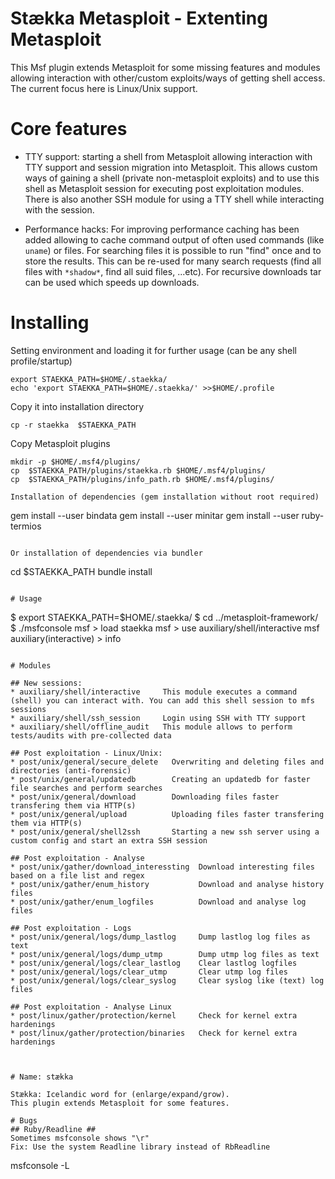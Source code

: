 

# Stækka Metasploit - Extenting Metasploit

This Msf plugin extends Metasploit for some missing features and modules
allowing interaction with other/custom exploits/ways of getting shell access.
The current focus here is Linux/Unix support.

# Core features


* TTY support: starting a shell from Metasploit allowing interaction with TTY support and session migration into Metasploit. This allows custom ways of gaining a shell (private non-metasploit exploits) and to use this shell as Metasploit session for executing post exploitation modules. There is also another SSH module for using a TTY shell while interacting with the session.

* Performance hacks:  For improving performance caching has been added allowing to cache command output of often used commands (like `uname`) or files. For searching files it is possible to run "find" once and to store the results. This can be re-used for many search requests (find all files with `*shadow*`, find all suid files, ...etc). For recursive downloads tar can be used which speeds up downloads.

# Installing

Setting environment and loading it for further usage (can be any shell profile/startup)
```
export STAEKKA_PATH=$HOME/.staekka/
echo 'export STAEKKA_PATH=$HOME/.staekka/' >>$HOME/.profile
```

Copy it into installation directory
```
cp -r staekka  $STAEKKA_PATH
```

Copy Metasploit plugins
```
mkdir -p $HOME/.msf4/plugins/
cp  $STAEKKA_PATH/plugins/staekka.rb $HOME/.msf4/plugins/
cp  $STAEKKA_PATH/plugins/info_path.rb $HOME/.msf4/plugins/

Installation of dependencies (gem installation without root required)
```
gem install --user bindata
gem install --user minitar
gem install --user ruby-termios
```

Or installation of dependencies via bundler
```
cd  $STAEKKA_PATH
bundle install
```

# Usage

```
$ export STAEKKA_PATH=$HOME/.staekka/
$ cd ../metasploit-framework/
$ ./msfconsole
msf > load staekka
msf > use auxiliary/shell/interactive
msf auxiliary(interactive) > info
```

# Modules

## New sessions:
* auxiliary/shell/interactive     This module executes a command (shell) you can interact with. You can add this shell session to mfs sessions
* auxiliary/shell/ssh_session     Login using SSH with TTY support
* auxiliary/shell/offline_audit   This module allows to perform tests/audits with pre-collected data

## Post exploitation - Linux/Unix:
* post/unix/general/secure_delete   Overwriting and deleting files and directories (anti-forensic)
* post/unix/general/updatedb        Creating an updatedb for faster file searches and perform searches
* post/unix/general/download        Downloading files faster transfering them via HTTP(s)
* post/unix/general/upload          Uploading files faster transfering them via HTTP(s)
* post/unix/general/shell2ssh       Starting a new ssh server using a custom config and start an extra SSH session

## Post exploitation - Analyse
* post/unix/gather/download_interessting  Download interesting files based on a file list and regex
* post/unix/gather/enum_history           Download and analyse history files
* post/unix/gather/enum_logfiles          Download and analyse log files

## Post exploitation - Logs
* post/unix/general/logs/dump_lastlog     Dump lastlog log files as text
* post/unix/general/logs/dump_utmp        Dump utmp log files as text
* post/unix/general/logs/clear_lastlog    Clear lastlog logfiles
* post/unix/general/logs/clear_utmp       Clear utmp log files
* post/unix/general/logs/clear_syslog     Clear syslog like (text) log files

## Post exploitation - Analyse Linux
* post/linux/gather/protection/kernel     Check for kernel extra hardenings
* post/linux/gather/protection/binaries   Check for kernel extra hardenings



# Name: stækka

Stækka: Icelandic word for (enlarge/expand/grow).
This plugin extends Metasploit for some features.

# Bugs
## Ruby/Readline ##
Sometimes msfconsole shows "\r"
Fix: Use the system Readline library instead of RbReadline
```
msfconsole -L
```



